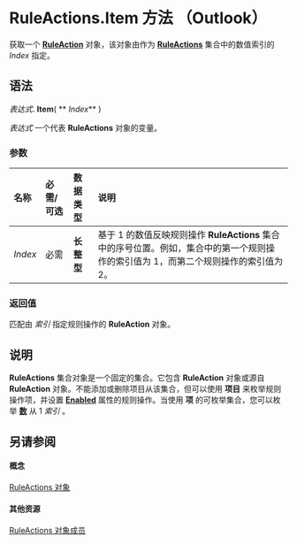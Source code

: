 
# RuleActions.Item 方法 （Outlook）

获取一个  **[RuleAction](6451788f-e5ed-239c-a34d-b564b52d8955.md)** 对象，该对象由作为 **[RuleActions](82ba76cd-86a4-3372-cb51-2df1d58c8b71.md)** 集合中的数值索引的 _Index_ 指定。


## 语法

 _表达式_. **Item**( ** _Index_** )

 _表达式_ 一个代表 **RuleActions** 对象的变量。


### 参数



|**名称**|**必需/可选**|**数据类型**|**说明**|
|:-----|:-----|:-----|:-----|
| _Index_|必需|**长整型**|基于 1 的数值反映规则操作 **RuleActions** 集合中的序号位置。例如，集合中的第一个规则操作的索引值为 1，而第二个规则操作的索引值为 2。|

### 返回值

匹配由 _索引_ 指定规则操作的 **RuleAction** 对象。


## 说明

 **RuleActions** 集合对象是一个固定的集合。它包含 **RuleAction** 对象或源自 **RuleAction** 对象。不能添加或删除项目从该集合，但可以使用 **项目** 来枚举规则操作项，并设置 **[Enabled](bea1a0e4-4fad-acc4-0b48-b2f64d996941.md)** 属性的规则操作。当使用 **项** 的可枚举集合，您可以枚举 **[数](91b4425f-0e17-fff1-0d9c-1697b205ff2a.md)** 从 1 _索引_ 。


## 另请参阅


#### 概念


[RuleActions 对象](82ba76cd-86a4-3372-cb51-2df1d58c8b71.md)
#### 其他资源


[RuleActions 对象成员](ea4c7acb-2ce2-ecf9-046f-2eb48d4935bb.md)